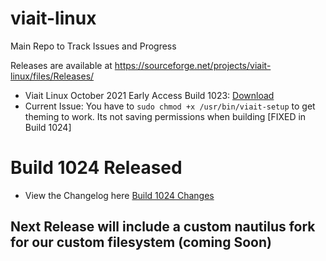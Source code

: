 # viait-linux
Main Repo to Track Issues and Progress 

Releases are available at https://sourceforge.net/projects/viait-linux/files/Releases/

- Viait Linux October 2021 Early Access Build 1023: [Download](https://sourceforge.net/projects/viait-linux/files/Releases/)
- Current Issue: You have to `sudo chmod +x /usr/bin/viait-setup` to get theming to work. Its not saving permissions when building [FIXED in Build 1024]

# Build 1024 Released
- View the Changelog here [Build 1024 Changes](changelogs/1024.md)

## Next Release will include a custom nautilus fork for our custom filesystem (coming Soon)
